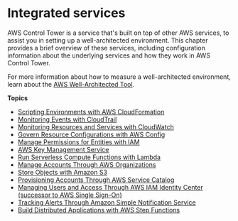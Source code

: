 # Integrated services<a name="integrated-services"></a>

AWS Control Tower is a service that's built on top of other AWS services, to assist you in setting up a well\-architected environment\. This chapter provides a brief overview of these services, including configuration information about the underlying services and how they work in AWS Control Tower\.

For more information about how to measure a well\-architected environment, learn about the [AWS Well\-Architected Tool](https://docs.aws.amazon.com/wellarchitected/latest/userguide/intro.html)\.

**Topics**
+ [Scripting Environments with AWS CloudFormation](cloudformation.md)
+ [Monitoring Events with CloudTrail](cloudtrail.md)
+ [Monitoring Resources and Services with CloudWatch](cloudwatch.md)
+ [Govern Resource Configurations with AWS Config](config.md)
+ [Manage Permissions for Entities with IAM](iam.md)
+ [AWS Key Management Service](kms-integration.md)
+ [Run Serverless Compute Functions with Lambda](lambda.md)
+ [Manage Accounts Through AWS Organizations](organizations.md)
+ [Store Objects with Amazon S3](s3.md)
+ [Provisioning Accounts Through AWS Service Catalog](service-catalog.md)
+ [Managing Users and Access Through AWS IAM Identity Center \(successor to AWS Single Sign\-On\)](sso.md)
+ [Tracking Alerts Through Amazon Simple Notification Service](sns.md)
+ [Build Distributed Applications with AWS Step Functions](step-functions.md)